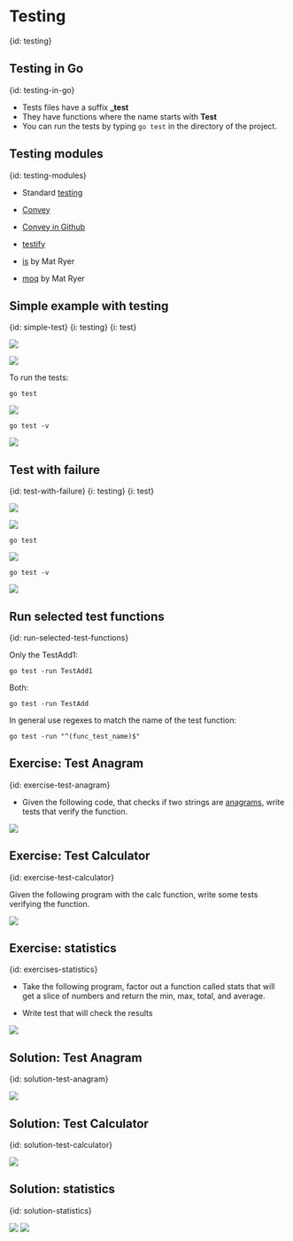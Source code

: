 # Testing
{id: testing}

## Testing in Go
{id: testing-in-go}

* Tests files have a suffix **_test**
* They have functions where the name starts with **Test**
* You can run the tests by typing `go test` in the directory of the project.


## Testing modules
{id: testing-modules}

* Standard [testing](https://golang.org/pkg/testing/)

* [Convey](http://goconvey.co/)
* [Convey in Github](https://github.com/smartystreets/goconvey)

* [testify](https://github.com/stretchr/testify)


* [is](https://github.com/matryer/is) by Mat Ryer
* [moq](https://github.com/matryer/moq) by Mat Ryer


## Simple example with testing
{id: simple-test}
{i: testing}
{i: test}

![](examples/simple-test/comp.go)

![](examples/simple-test/comp_test.go)

To run the tests:

```
go test
```

![](examples/simple-test/test.out)


```
go test -v
```

![](examples/simple-test/test_v.out)

## Test with failure
{id: test-with-failure}
{i: testing}
{i: test}

![](examples/test-fail/comp2.go)

![](examples/test-fail/comp2_test.go)

```
go test
```

![](examples/test-fail/test2.out)

```
go test -v
```

![](examples/test-fail/test2_v.out)

## Run selected test functions
{id: run-selected-test-functions}

Only the TestAdd1:

```
go test -run TestAdd1
```

Both:

```
go test -run TestAdd
```

In general use regexes to match the name of the test function:

```
go test -run "^(func_test_name)$"
```

## Exercise: Test Anagram
{id: exercise-test-anagram}

* Given the following code, that checks if two strings are [anagrams](https://en.wikipedia.org/wiki/Anagram), write tests that verify the function.

![](examples/anagram/anagram.go)

## Exercise: Test Calculator
{id: exercise-test-calculator}

Given the following program with the calc function, write some tests verifying the function.

![](examples/test-calc/calc.go)


## Exercise: statistics
{id: exercises-statistics}

* Take the following program, factor out a function called stats that will get a slice of numbers and return the min, max, total, and average.

* Write test that will check the results

![](examples/statistics/statistics.go)


## Solution: Test Anagram
{id: solution-test-anagram}

![](examples/anagram/anagram_test.go)

## Solution: Test Calculator
{id: solution-test-calculator}

![](examples/test-calc/calc_test.go)

## Solution: statistics
{id: solution-statistics}

![](examples/test-statistics/stats.go)
![](examples/test-statistics/stats_test.go)
